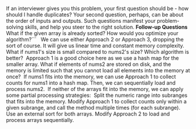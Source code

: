 If an interviewer gives you this problem, your first question should be - how should I handle duplicates? Your second question, perhaps, can be about the order of inputs and outputs. Such questions manifest your problem-solving skills, and help you steer to the right solution.
**Follow-up Questions**
What if the given array is already sorted? How would you optimize your algorithm?```
​
​
We can use either Approach 2 or Approach 3, dropping the sort of course. It will give us linear time and constant memory complexity.
What if nums1's size is small compared to nums2's size? Which algorithm is better?
​
Approach 1 is a good choice here as we use a hash map for the smaller array.
What if elements of nums2 are stored on disk, and the memory is limited such that you cannot load all elements into the memory at once?
​
If nums1 fits into the memory, we can use Approach 1 to collect counts for nums1 into a hash map. Then, we can sequentially load and process nums2.
​
If neither of the arrays fit into the memory, we can apply some partial processing strategies:
​
Split the numeric range into subranges that fits into the memory. Modify Approach 1 to collect counts only within a given subrange, and call the method multiple times (for each subrange).
​
Use an external sort for both arrays. Modify Approach 2 to load and process arrays sequentially.
```
